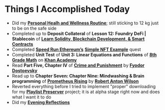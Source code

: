 # Things I Accomplished Today

- Did my **[Personal Healh and Wellness Routine](../../routines/2024/personal-health-and-wellness-routine-2024-week-11.md)**; still sticking to 12 kg just to be on the safe side
- Completed up to **Deposit Collateral** of **Lesson 12: Foundry DeFi | Stablecoin** of **[Learn Solidity, Blockchain Development, & Smart Contracts](https://www.youtube.com/watch?v=umepbfKp5rI)**
- Completed **[Speed Run Ethereum’s](https://speedrunethereum.com)** **[Simple NFT Example](https://speedrunethereum.com/challenge/simple-nft-example)** quest
- Completed **Unit Test** of **Unit 3: Linear Equations and Functions** of **[8th Grade Math](https://www.khanacademy.org/math/cc-eighth-grade-math)** on **[Khan Academy](https://www.khanacademy.org)**
- Read **Part Five, Chapter IV** of **[Crime and Punishment](https://www.goodreads.com/book/show/7144.Crime_and_Punishment)** by **[Fyodor Dostoevsky](https://www.goodreads.com/author/show/3137322.Fyodor_Dostoevsky)**
- Read up to **Chapter Seven: Chapter Nine: Mindwashing & Brain programming** of **[Prometheus Rising](https://www.goodreads.com/book/show/28597.Prometheus_Rising)** by **[Robert Anton Wilson](https://www.goodreads.com/author/show/2918.Robert_Anton_Wilson)**
- Reverted everything before I tried to implement "proper" downloading for my **[Playlist Preserver](https://github.com/evorhard/Playlist-Preserver)** project; it is at alpha stage right now and does what I want it to do
- Did my **[Evening Reflections](../../routines/evening-reflections.md)**
